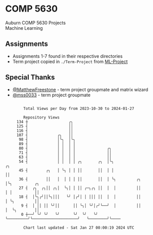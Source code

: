 # COMP 5630
Auburn COMP 5630 Projects  
Machine Learning

## Assignments
- Assignments 1-7 found in their respective directories
- Term project copied in `./Term-Project` from [ML-Project](https://github.com/wumphlett/ML-Project)

## Special Thanks
- [@MatthewFreestone](https://github.com/MatthewFreestone) - term project groupmate and matrix wizard
- [@mss0033](https://github.com/mss0033) - term project groupmate

```

        Total Views per Day from 2023-10-30 to 2024-01-27

        Repository Views
     134 ┼                  ╭╮
     125 ┤                  ││
     116 ┤                  ││
     107 ┤             ╭╮   ││
      98 ┤             │╰╮  │╰╮
      89 ┤             │ │  │ │
      80 ┤             │ │  │ │              ╭╮
      71 ┤             │ │  │ │              ││
      63 ┤             │ │  │ │              ││
      54 ┤             │ │  │ │ ╭╮       ╭╮  │╰╮                                ╭╮
      45 ┤        ╭╮   │ ╰╮ │ │ ││       ││  │ │                                ││
      36 ┤        ││   │  │ │ │ ││       ││  │ ╰╮         ╭╮                    │╰╮          ╭╮
      27 ┤  ╭╮  ╭╮││ ╭╮│  ╰╮│ │ ││ ╭─╮╭╮ ││  │  │         ││                    │ │          ││
      18 ┤  │╰╮╭╯││╰╮│││   ╰╯ │╭╯│ │ │││ ││  │  │         ││                    │ ╰╮         ││
       9 ┤  │ ││ ││ ╰╯││      ││ ╰╮│ ╰╯│╭╯╰──╯  │         ││                    │  ╰╮        ││
       0 ┼──╯ ╰╯ ╰╯   ╰╯      ╰╯  ╰╯   ╰╯       ╰─────────╯╰────────────────────╯   ╰────────╯╰────

        Chart last updated - Sat Jan 27 00:00:19 2024 UTC
        
```
